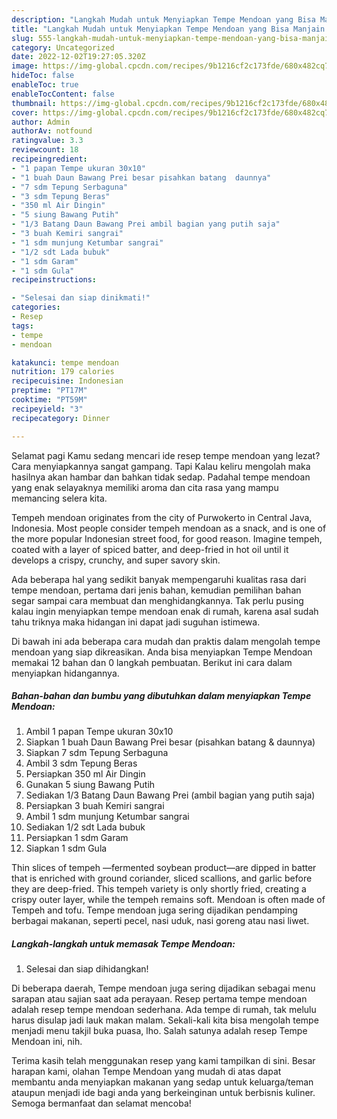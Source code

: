 ```yaml
---
description: "Langkah Mudah untuk Menyiapkan Tempe Mendoan yang Bisa Manjain Lidah"
title: "Langkah Mudah untuk Menyiapkan Tempe Mendoan yang Bisa Manjain Lidah"
slug: 555-langkah-mudah-untuk-menyiapkan-tempe-mendoan-yang-bisa-manjain-lidah
category: Uncategorized
date: 2022-12-02T19:27:05.320Z
image: https://img-global.cpcdn.com/recipes/9b1216cf2c173fde/680x482cq70/tempe-mendoan-foto-resep-utama.jpg
hideToc: false
enableToc: true
enableTocContent: false
thumbnail: https://img-global.cpcdn.com/recipes/9b1216cf2c173fde/680x482cq70/tempe-mendoan-foto-resep-utama.jpg
cover: https://img-global.cpcdn.com/recipes/9b1216cf2c173fde/680x482cq70/tempe-mendoan-foto-resep-utama.jpg
author: Admin
authorAv: notfound
ratingvalue: 3.3
reviewcount: 18
recipeingredient:
- "1 papan Tempe ukuran 30x10"
- "1 buah Daun Bawang Prei besar pisahkan batang  daunnya"
- "7 sdm Tepung Serbaguna"
- "3 sdm Tepung Beras"
- "350 ml Air Dingin"
- "5 siung Bawang Putih"
- "1/3 Batang Daun Bawang Prei ambil bagian yang putih saja"
- "3 buah Kemiri sangrai"
- "1 sdm munjung Ketumbar sangrai"
- "1/2 sdt Lada bubuk"
- "1 sdm Garam"
- "1 sdm Gula"
recipeinstructions:

- "Selesai dan siap dinikmati!"
categories:
- Resep
tags:
- tempe
- mendoan

katakunci: tempe mendoan 
nutrition: 179 calories
recipecuisine: Indonesian
preptime: "PT17M"
cooktime: "PT59M"
recipeyield: "3"
recipecategory: Dinner

---
```



Selamat pagi Kamu sedang mencari ide resep tempe mendoan yang lezat? Cara menyiapkannya sangat gampang. Tapi Kalau keliru mengolah maka hasilnya akan hambar dan bahkan tidak sedap. Padahal tempe mendoan yang enak selayaknya memiliki aroma dan cita rasa yang mampu memancing selera kita.


Tempeh mendoan originates from the city of Purwokerto in Central Java, Indonesia. Most people consider tempeh mendoan as a snack, and is one of the more popular Indonesian street food, for good reason. Imagine tempeh, coated with a layer of spiced batter, and deep-fried in hot oil until it develops a crispy, crunchy, and super savory skin.

Ada beberapa hal yang sedikit banyak mempengaruhi kualitas rasa dari tempe mendoan, pertama dari jenis bahan, kemudian pemilihan bahan segar sampai cara membuat dan menghidangkannya. Tak perlu pusing kalau ingin menyiapkan tempe mendoan enak di rumah, karena asal sudah tahu triknya maka hidangan ini dapat jadi suguhan istimewa.


Di bawah ini ada beberapa cara mudah dan praktis dalam mengolah tempe mendoan yang siap dikreasikan. Anda bisa menyiapkan Tempe Mendoan memakai 12 bahan dan 0 langkah pembuatan. Berikut ini cara dalam menyiapkan hidangannya.

<!--inarticleads1-->

##### Bahan-bahan dan bumbu yang dibutuhkan dalam menyiapkan Tempe Mendoan:

1. Ambil 1 papan Tempe ukuran 30x10
1. Siapkan 1 buah Daun Bawang Prei besar (pisahkan batang &amp; daunnya)
1. Siapkan 7 sdm Tepung Serbaguna
1. Ambil 3 sdm Tepung Beras
1. Persiapkan 350 ml Air Dingin
1. Gunakan 5 siung Bawang Putih
1. Sediakan 1/3 Batang Daun Bawang Prei (ambil bagian yang putih saja)
1. Persiapkan 3 buah Kemiri sangrai
1. Ambil 1 sdm munjung Ketumbar sangrai
1. Sediakan 1/2 sdt Lada bubuk
1. Persiapkan 1 sdm Garam
1. Siapkan 1 sdm Gula


Thin slices of tempeh —fermented soybean product—are dipped in batter that is enriched with ground coriander, sliced scallions, and garlic before they are deep-fried. This tempeh variety is only shortly fried, creating a crispy outer layer, while the tempeh remains soft. Mendoan is often made of Tempeh and tofu. Tempe mendoan juga sering dijadikan pendamping berbagai makanan, seperti pecel, nasi uduk, nasi goreng atau nasi liwet. 

<!--inarticleads2-->

##### Langkah-langkah untuk memasak Tempe Mendoan:


1. Selesai dan siap dihidangkan!

Di beberapa daerah, Tempe mendoan juga sering dijadikan sebagai menu sarapan atau sajian saat ada perayaan. Resep pertama tempe mendoan adalah resep tempe mendoan sederhana. Ada tempe di rumah, tak melulu harus disulap jadi lauk makan malam. Sekali-kali kita bisa mengolah tempe menjadi menu takjil buka puasa, lho. Salah satunya adalah resep Tempe Mendoan ini, nih. 

Terima kasih telah menggunakan resep yang kami tampilkan di sini. Besar harapan kami, olahan Tempe Mendoan yang mudah di atas dapat membantu anda menyiapkan makanan yang sedap untuk keluarga/teman ataupun menjadi ide bagi anda yang berkeinginan untuk berbisnis kuliner. Semoga bermanfaat dan selamat mencoba!
